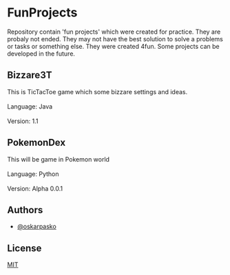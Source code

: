 # FunProjects

Repository contain 'fun projects' which were created for practice. 
They are probaly not ended. 
They may not have the best solution to solve a problems or tasks or something else. 
They were created 4fun. Some projects can be developed in the future.

## Bizzare3T
This is TicTacToe game which some bizzare settings and ideas.<br /><br />
Language: Java<br /><br />
Version: 1.1

## PokemonDex

This will be game in Pokemon world<br /><br />
Language: Python<br /><br />
Version: Alpha 0.0.1

## Authors

- [@oskarpasko](https://www.github.com/oskarpasko)



## License

[MIT](https://choosealicense.com/licenses/mit/)
